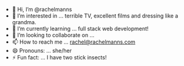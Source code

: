 - 👋 Hi, I’m @rachelmanns
- 👀 I’m interested in ... terrible TV, excellent films and dressing like a grandma.
- 🌱 I’m currently learning ... full stack web development! 
- 💞️ I’m looking to collaborate on ...
- 📫 How to reach me ... rachel@rachelmanns.com
- 😄 Pronouns: ... she/her
- ⚡ Fun fact: ... I have two stick insects! 

<!---
rachelmanns/rachelmanns is a ✨ special ✨ repository because its `README.md` (this file) appears on your GitHub profile.
You can click the Preview link to take a look at your changes.
--->
